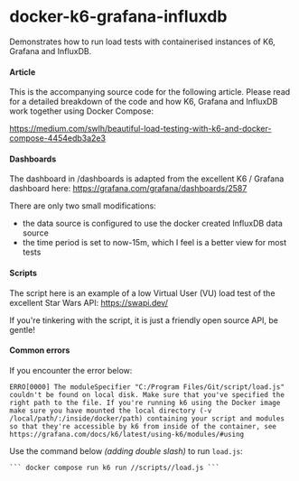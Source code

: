 # docker-k6-grafana-influxdb
Demonstrates how to run load tests with containerised instances of K6, Grafana and InfluxDB.

#### Article
This is the accompanying source code for the following article. Please read for a detailed breakdown of the code and how K6, Grafana and InfluxDB work together using Docker Compose:

https://medium.com/swlh/beautiful-load-testing-with-k6-and-docker-compose-4454edb3a2e3

#### Dashboards
The dashboard in /dashboards is adapted from the excellent K6 / Grafana dashboard here:
https://grafana.com/grafana/dashboards/2587

There are only two small modifications:
* the data source is configured to use the docker created InfluxDB data source
* the time period is set to now-15m, which I feel is a better view for most tests

#### Scripts
The script here is an example of a low Virtual User (VU) load test of the excellent Star Wars API:
https://swapi.dev/

If you're tinkering with the script, it is just a friendly open source API, be gentle!


#### Common errors
If you encounter the error below:

``` ERRO[0000] The moduleSpecifier "C:/Program Files/Git/script/load.js" couldn't be found on local disk. Make sure that you've specified the right path to the file. If you're running k6 using the Docker image make sure you have mounted the local directory (-v /local/path/:/inside/docker/path) containing your script and modules so that they're accessible by k6 from inside of the container, see https://grafana.com/docs/k6/latest/using-k6/modules/#using ```

Use the command below *(adding double slash)* to run `load.js`:

    ``` docker compose run k6 run //scripts//load.js ```